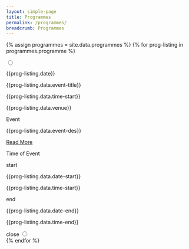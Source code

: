 ```yaml
---
layout: simple-page
title: Programmes
permalink: /programmes/
breadcrumb: Programmes
---
```

{% assign programmes = site.data.programmes %}
{% for prog-listing in programmes.programme %}
<div class="programme-input-wrap">
   <input type="radio" name="event-programme" value="{{prog-listing.date}}">
   <div class="event-programme-brief-wrap">
      <div class="event-programme-brief-date-wrap" style="border-color:{{prog-listing.color}};"><p class="event-programme-brief-date">{{prog-listing.date}}</p></div>
      <div class="event-progremme-brief-info-wrap">
        <p class="programme-title">{{prog-listing.data.event-title}}</p>
        <p class="programme-title-time">{{prog-listing.data.time-start}}</p>
        <p class="programme-title-place">{{prog-listing.data.venue}}</p>
      </div>
   </div>
   <div class="programme-details">
      <div class="programme-details-title-wrap">
        <p class="programme-details-title">Event</p>
        <p>{{prog-listing.data.event-des}}</p>
      </div>
   <div class="programme-details-title-wrap">
      <a class="programme-readmore" href="{{prog-listing.data.url}}">Read More</a>
   </div>
      <div class="programme-details-time-wrap">
         <p class="programme-details-title">Time of Event</p>
         <div class="programme-time-start">
              <span>start</span>
              <p class="programme-details-date">{{prog-listing.data.date-start}}</p>
              <p class="programme-details-time">{{prog-listing.data.time-start}}</p>
         </div>
         <div class="programme-time-end">
              <span>end</span>
              <p class="programme-details-date">{{prog-listing.data.date-end}}</p>
              <p class="programme-details-time">{{prog-listing.data.time-end}}</p>
         </div>
      </div>
      <div style="position:relative">close
      <input type="radio" name="event-programme" class="close-radio">
      </div>
   </div>
</div>
{% endfor %}
